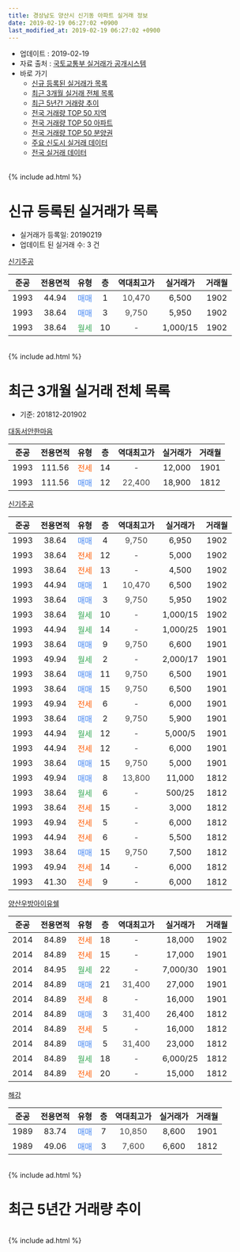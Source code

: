 ```yaml
---
title: 경상남도 양산시 신기동 아파트 실거래 정보
date: 2019-02-19 06:27:02 +0900
last_modified_at: 2019-02-19 06:27:02 +0900
---
```


* 업데이트 : 2019-02-19
* 자료 출처 : [국토교통부 실거래가 공개시스템](http://rt.molit.go.kr)
* 바로 가기
    * [신규 등록된 실거래가 목록](#신규-등록된-실거래가-목록)
    * [최근 3개월 실거래 전체 목록](#최근-3개월-실거래-전체-목록)
    * [최근 5년간 거래량 추이](#최근-5년간-거래량-추이)
    * [전국 거래량 TOP 50 지역](https://inasie.github.io/apt-trade-info/최근-3개월-전국에서-가장-거래가-많이-발생한-지역)
    * [전국 거래량 TOP 50 아파트](https://inasie.github.io/apt-trade-info/최근-3개월-전국에서-가장-거래가-많이-발생한-아파트)
    * [전국 거래량 TOP 50 분양권](https://inasie.github.io/apt-trade-info/최근-3개월-전국에서-가장-거래가-많이-발생한-분양권)
    * [주요 신도시 실거래 데이터](https://inasie.github.io/apt-trade-info/주요-신도시)
    * [전국 실거래 데이터](https://inasie.github.io/apt-trade-info/전국)
<br>
{% include ad.html %}
<br>

# 신규 등록된 실거래가 목록
* 실거래가 등록일: 20190219
* 업데이트 된 실거래 수: 3 건


[신기주공](https://search.naver.com/search.naver?query=%EA%B2%BD%EC%83%81%EB%82%A8%EB%8F%84+%EC%96%91%EC%82%B0%EC%8B%9C+%EC%8B%A0%EA%B8%B0%EB%8F%99+%EC%8B%A0%EA%B8%B0%EC%A3%BC%EA%B3%B5)

|준공|전용면적|유형|층|역대최고가|실거래가|거래월|
|:---:|:---:|:---:|:---:|:---:|:---:|:---:|
|1993|44.94|<span style="color:#4285f3">매매</span>|1|<span style="color:#444444">10,470</span>|6,500|1902|
|1993|38.64|<span style="color:#4285f3">매매</span>|3|<span style="color:#444444">9,750</span>|5,950|1902|
|1993|38.64|<span style="color:#34a853">월세</span>|10|<span style="color:#444444">-</span>|1,000/15|1902|


<br>
{% include ad.html %}
<br>

# 최근 3개월 실거래 전체 목록
* 기준: 201812-201902


[대동서안한마음](https://search.naver.com/search.naver?query=%EA%B2%BD%EC%83%81%EB%82%A8%EB%8F%84+%EC%96%91%EC%82%B0%EC%8B%9C+%EC%8B%A0%EA%B8%B0%EB%8F%99+%EB%8C%80%EB%8F%99%EC%84%9C%EC%95%88%ED%95%9C%EB%A7%88%EC%9D%8C)

|준공|전용면적|유형|층|역대최고가|실거래가|거래월|
|:---:|:---:|:---:|:---:|:---:|:---:|:---:|
|1993|111.56|<span style="color:#ff5a00">전세</span>|14|<span style="color:#444444">-</span>|12,000|1901|
|1993|111.56|<span style="color:#4285f3">매매</span>|12|<span style="color:#444444">22,400</span>|18,900|1812|

[신기주공](https://search.naver.com/search.naver?query=%EA%B2%BD%EC%83%81%EB%82%A8%EB%8F%84+%EC%96%91%EC%82%B0%EC%8B%9C+%EC%8B%A0%EA%B8%B0%EB%8F%99+%EC%8B%A0%EA%B8%B0%EC%A3%BC%EA%B3%B5)

|준공|전용면적|유형|층|역대최고가|실거래가|거래월|
|:---:|:---:|:---:|:---:|:---:|:---:|:---:|
|1993|38.64|<span style="color:#4285f3">매매</span>|4|<span style="color:#444444">9,750</span>|6,950|1902|
|1993|38.64|<span style="color:#ff5a00">전세</span>|12|<span style="color:#444444">-</span>|5,000|1902|
|1993|38.64|<span style="color:#ff5a00">전세</span>|13|<span style="color:#444444">-</span>|4,500|1902|
|1993|44.94|<span style="color:#4285f3">매매</span>|1|<span style="color:#444444">10,470</span>|6,500|1902|
|1993|38.64|<span style="color:#4285f3">매매</span>|3|<span style="color:#444444">9,750</span>|5,950|1902|
|1993|38.64|<span style="color:#34a853">월세</span>|10|<span style="color:#444444">-</span>|1,000/15|1902|
|1993|44.94|<span style="color:#34a853">월세</span>|14|<span style="color:#444444">-</span>|1,000/25|1901|
|1993|38.64|<span style="color:#4285f3">매매</span>|9|<span style="color:#444444">9,750</span>|6,600|1901|
|1993|49.94|<span style="color:#34a853">월세</span>|2|<span style="color:#444444">-</span>|2,000/17|1901|
|1993|38.64|<span style="color:#4285f3">매매</span>|11|<span style="color:#444444">9,750</span>|6,500|1901|
|1993|38.64|<span style="color:#4285f3">매매</span>|15|<span style="color:#444444">9,750</span>|6,500|1901|
|1993|49.94|<span style="color:#ff5a00">전세</span>|6|<span style="color:#444444">-</span>|6,000|1901|
|1993|38.64|<span style="color:#4285f3">매매</span>|2|<span style="color:#444444">9,750</span>|5,900|1901|
|1993|44.94|<span style="color:#34a853">월세</span>|12|<span style="color:#444444">-</span>|5,000/5|1901|
|1993|44.94|<span style="color:#ff5a00">전세</span>|12|<span style="color:#444444">-</span>|6,000|1901|
|1993|38.64|<span style="color:#4285f3">매매</span>|15|<span style="color:#444444">9,750</span>|5,000|1901|
|1993|49.94|<span style="color:#4285f3">매매</span>|8|<span style="color:#444444">13,800</span>|11,000|1812|
|1993|38.64|<span style="color:#34a853">월세</span>|6|<span style="color:#444444">-</span>|500/25|1812|
|1993|38.64|<span style="color:#ff5a00">전세</span>|15|<span style="color:#444444">-</span>|3,000|1812|
|1993|49.94|<span style="color:#ff5a00">전세</span>|5|<span style="color:#444444">-</span>|6,000|1812|
|1993|44.94|<span style="color:#ff5a00">전세</span>|6|<span style="color:#444444">-</span>|5,500|1812|
|1993|38.64|<span style="color:#4285f3">매매</span>|15|<span style="color:#444444">9,750</span>|7,500|1812|
|1993|49.94|<span style="color:#ff5a00">전세</span>|14|<span style="color:#444444">-</span>|6,000|1812|
|1993|41.30|<span style="color:#ff5a00">전세</span>|9|<span style="color:#444444">-</span>|6,000|1812|

[양산우방아이유쉘](https://search.naver.com/search.naver?query=%EA%B2%BD%EC%83%81%EB%82%A8%EB%8F%84+%EC%96%91%EC%82%B0%EC%8B%9C+%EC%8B%A0%EA%B8%B0%EB%8F%99+%EC%96%91%EC%82%B0%EC%9A%B0%EB%B0%A9%EC%95%84%EC%9D%B4%EC%9C%A0%EC%89%98)

|준공|전용면적|유형|층|역대최고가|실거래가|거래월|
|:---:|:---:|:---:|:---:|:---:|:---:|:---:|
|2014|84.89|<span style="color:#ff5a00">전세</span>|18|<span style="color:#444444">-</span>|18,000|1902|
|2014|84.89|<span style="color:#ff5a00">전세</span>|15|<span style="color:#444444">-</span>|17,000|1901|
|2014|84.95|<span style="color:#34a853">월세</span>|22|<span style="color:#444444">-</span>|7,000/30|1901|
|2014|84.89|<span style="color:#4285f3">매매</span>|21|<span style="color:#444444">31,400</span>|27,000|1901|
|2014|84.89|<span style="color:#ff5a00">전세</span>|8|<span style="color:#444444">-</span>|16,000|1901|
|2014|84.89|<span style="color:#4285f3">매매</span>|3|<span style="color:#444444">31,400</span>|26,400|1812|
|2014|84.89|<span style="color:#ff5a00">전세</span>|5|<span style="color:#444444">-</span>|16,000|1812|
|2014|84.89|<span style="color:#4285f3">매매</span>|5|<span style="color:#444444">31,400</span>|23,000|1812|
|2014|84.89|<span style="color:#34a853">월세</span>|18|<span style="color:#444444">-</span>|6,000/25|1812|
|2014|84.89|<span style="color:#ff5a00">전세</span>|20|<span style="color:#444444">-</span>|15,000|1812|

[해강](https://search.naver.com/search.naver?query=%EA%B2%BD%EC%83%81%EB%82%A8%EB%8F%84+%EC%96%91%EC%82%B0%EC%8B%9C+%EC%8B%A0%EA%B8%B0%EB%8F%99+%ED%95%B4%EA%B0%95)

|준공|전용면적|유형|층|역대최고가|실거래가|거래월|
|:---:|:---:|:---:|:---:|:---:|:---:|:---:|
|1989|83.74|<span style="color:#4285f3">매매</span>|7|<span style="color:#444444">10,850</span>|8,600|1901|
|1989|49.06|<span style="color:#4285f3">매매</span>|3|<span style="color:#444444">7,600</span>|6,600|1812|


<br>
{% include ad.html %}
<br>

# 최근 5년간 거래량 추이


<div style="width:100%;">
    <canvas id="deal_progress" height="200"></canvas>
</div>

<script>
new Chart(document.getElementById("deal_progress"), {
    type: 'line',
    data: {
        labels: ['201402','201403','201404','201405','201406','201407','201408','201409','201410','201411','201412','201501','201502','201503','201504','201505','201506','201507','201508','201509','201510','201511','201512','201601','201602','201603','201604','201605','201606','201607','201608','201609','201610','201611','201612','201701','201702','201703','201704','201705','201706','201707','201708','201709','201710','201711','201712','201801','201802','201803','201804','201805','201806','201807','201808','201809','201810','201811','201812','201901','201902'],
        datasets: [{
            label: '매매',
            pointRadius: 1,
            data: [29, 24, 34, 31, 40, 30, 19, 30, 53, 31, 30, 44, 36, 68, 46, 29, 23, 29, 24, 28, 67, 56, 30, 32, 25, 45, 31, 21, 22, 29, 29, 31, 29, 19, 13, 9, 26, 40, 21, 27, 17, 12, 21, 7, 11, 11, 14, 19, 10, 21, 12, 12, 13, 7, 17, 10, 8, 7, 6, 7, 3],
            borderColor: "rgba(255, 201, 14, 1)",
            backgroundColor: "rgba(255, 201, 14, 0.5)",
            fill: false,
            lineTension: 0
        },{
            label: '전월세',
            pointRadius: 1,
            data: [22, 18, 15, 13, 22, 19, 22, 30, 25, 33, 17, 17, 13, 32, 22, 21, 15, 22, 11, 19, 17, 19, 26, 13, 19, 19, 21, 14, 16, 14, 25, 20, 20, 19, 17, 11, 19, 22, 16, 12, 12, 12, 18, 12, 19, 15, 13, 13, 9, 24, 22, 16, 14, 8, 14, 13, 10, 11, 9, 9, 4],
            borderColor: "rgba(0, 141, 185, 1)",
            backgroundColor: "rgba(0, 141, 185, 0.5)",
            fill: false,
            lineTension: 0
        }
        ]
    },
    options: {
        responsive: true,
        title: {
            display: false
        },
        tooltips: {
            mode: 'index',
            intersect: false
        },
        hover: {
            mode: 'nearest',
            intersect: true
        },
        scales: {
            xAxes: [{
                display: true,
                scaleLabel: {
                    display: true,
                    labelString: '년/월'
                }
            }],
            yAxes: [{
                display: true,
                ticks: {
                    suggestedMin: 0,
                },
                scaleLabel: {
                    display: true,
                    labelString: '실거래 수'
                }
            }]
        }
    }
});

</script>


<br>
{% include ad.html %}
<br>

